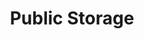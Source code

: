 ---
title: "Public Storage"
url: /chicago-heights/public-storage-western-avenue/
shop: storage rental
---